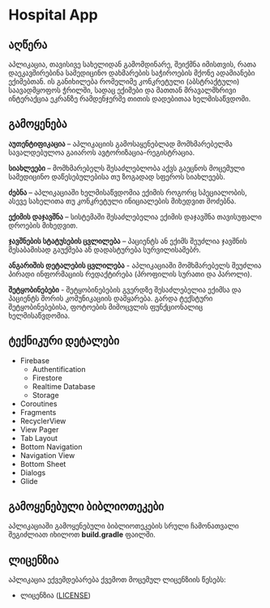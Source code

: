 # Hospital App

## აღწერა
აპლიკაცია, თავისივე სახელიდან გამომდინარე, შეიქმნა იმისთვის, რათა დაეკავშირებინა სამედიცინო დახმარების საჭიროების მქონე ადამიანები ექიმებთან. ის განიხილება რომელიმე კონკრეტული (აბსტრაქტული) საავადმყოფოს ჭრილში, სადაც ექიმები და მათთან მრავალმხრივი ინტერაქცია ეკრანზე რამდენჯერმე თითის დადებითაა ხელმისაწვდომი. 


## გამოყენება
**აუთენტიფიკაცია** – აპლიკაციის გამოსაყენებლად მომხმარებელმა სავალდებულოა გაიაროს ავტორიზაცია-რეგისტრაცია.

**სიახლეები** – მომხმარებელს შესაძლებლობა აქვს გაეცნოს მოცემული სამედიცინო დაწესებულებისა თუ ზოგადად სფეროს სიახლეებს.

**ძებნა** – აპლიკაციაში ხელმისაწვდომია ექიმის როგორც სპეციალობის, ასევე სახელითა თუ კონკრეტული ინიციალების მიხედვით მოძებნა.

**ექიმის დაჯავშნა** – სისტემაში შესაძლებელია ექიმის დაჯავშნა თავისუფალი დროების მიხედვით.

**ჯავშნების სტატუსების ცვლილება** – პაციენტს ან ექიმს შეუძლია ჯავშნის შესაბამისად გაუქმება ან დადასტურება სურვილისამებრ.


**ანგარიშის დეტალების ცვლილება** - აპლიკაციაში მომხმარებელს შეუძლია პირადი ინფორმაციის რედაქტირება (პროფილის სურათი და პაროლი).


**შეტყობინებები** - შეტყობინებების გვერდზე შესაძლებელია ექიმსა და პაციენტს შორის კომუნიკაციის დამყარება. გარდა ტექსტური შეტყობინებებისა, ფოტოების მიმოცვლის ფუნქციონალიც ხელმისაწვდომია.


## ტექნიკური დეტალები
* Firebase
    * Authentification
    * Firestore
    * Realtime Database
    * Storage
* Coroutines
* Fragments
* RecyclerView
* View Pager
* Tab Layout
* Bottom Navigation
* Navigation View
* Bottom Sheet
* Dialogs
* Glide


## გამოყენებული ბიბლიოთეკები
აპლიკაციაში გამოყენებული ბიბლიოთეკების სრული ჩამონათვალი შეგიძლიათ იხილოთ **build.gradle** ფაილში.

## ლიცენზია
აპლიკაცია ექვემდებარება ქვემოთ მოცემულ ლიცენზიის წესებს:

* ლიცენზია ([LICENSE](https://github.com/LukaParchukidze/hospital-app/blob/master/LICENSE "Copy of the Custom Proprietary License"))
